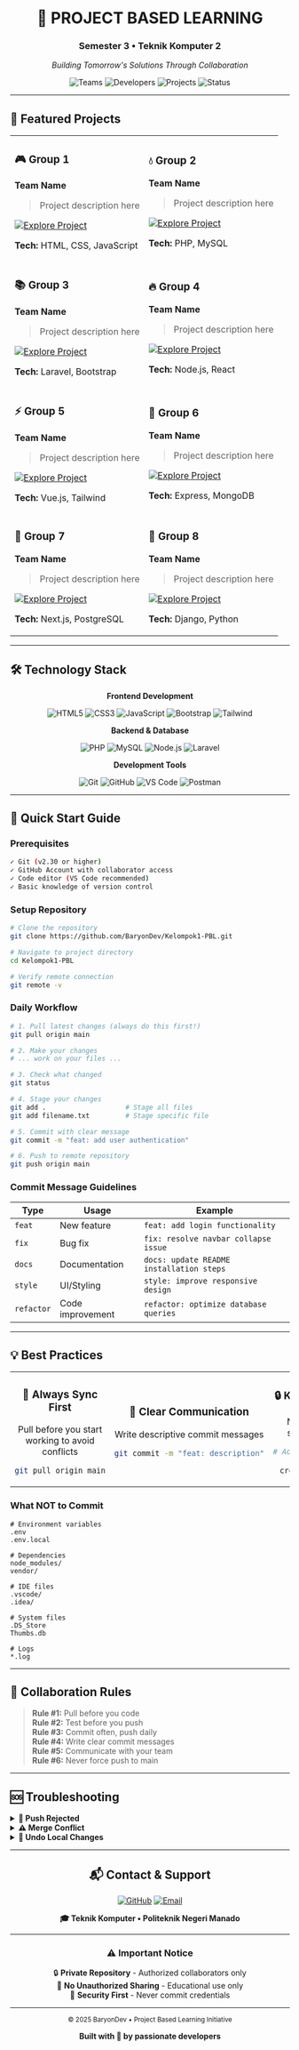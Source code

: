 <div align="center">

# 🚀 PROJECT BASED LEARNING

### Semester 3 • Teknik Komputer 2

<p>
  <em>Building Tomorrow's Solutions Through Collaboration</em>
</p>

![Teams](https://img.shields.io/badge/Active_Teams-8-6C5CE7?style=for-the-badge&logo=teams&logoColor=white)
![Developers](https://img.shields.io/badge/Developers-22+-00D9FF?style=for-the-badge&logo=github&logoColor=white)
![Projects](https://img.shields.io/badge/Projects-8-FF6B6B?style=for-the-badge&logo=rocket&logoColor=white)
![Status](https://img.shields.io/badge/Status-Active-00E676?style=for-the-badge&logo=statuspage&logoColor=white)

</div>

---

## 🎯 Featured Projects

<table>
<tr>
<td width="50%">

### 🎮 Group 1
**Team Name**
> Project description here

[![Explore Project](https://img.shields.io/badge/View_Project-FF6B6B?style=flat-square&logo=github)](https://github.com/BaryonDev/3TK2-Kelompok1)

**Tech:** HTML, CSS, JavaScript

</td>
<td width="50%">

### 💧 Group 2
**Team Name**
> Project description here

[![Explore Project](https://img.shields.io/badge/View_Project-4ECDC4?style=flat-square&logo=github)](https://github.com/BaryonDev/3TK2-Kelompok2)

**Tech:** PHP, MySQL

</td>
</tr>

<tr>
<td width="50%">

### 📚 Group 3
**Team Name**
> Project description here

[![Explore Project](https://img.shields.io/badge/View_Project-45B7D1?style=flat-square&logo=github)](https://github.com/BaryonDev/3TK2-Kelompok3)

**Tech:** Laravel, Bootstrap

</td>
<td width="50%">

### 🔥 Group 4
**Team Name**
> Project description here

[![Explore Project](https://img.shields.io/badge/View_Project-F9CA24?style=flat-square&logo=github)](https://github.com/BaryonDev/3TK2-Kelompok4)

**Tech:** Node.js, React

</td>
</tr>

<tr>
<td width="50%">

### ⚡ Group 5
**Team Name**
> Project description here

[![Explore Project](https://img.shields.io/badge/View_Project-A55EEA?style=flat-square&logo=github)](https://github.com/BaryonDev/3TK2-Kelompok5)

**Tech:** Vue.js, Tailwind

</td>
<td width="50%">

### 🌟 Group 6
**Team Name**
> Project description here

[![Explore Project](https://img.shields.io/badge/View_Project-26DE81?style=flat-square&logo=github)](https://github.com/BaryonDev/3TK2-Kelompok6)

**Tech:** Express, MongoDB

</td>
</tr>

<tr>
<td width="50%">

### 🎨 Group 7
**Team Name**
> Project description here

[![Explore Project](https://img.shields.io/badge/View_Project-FD79A8?style=flat-square&logo=github)](https://github.com/BaryonDev/3TK2-Kelompok7)

**Tech:** Next.js, PostgreSQL

</td>
<td width="50%">

### 💎 Group 8
**Team Name**
> Project description here

[![Explore Project](https://img.shields.io/badge/View_Project-2D3436?style=flat-square&logo=github)](https://github.com/BaryonDev/3TK2-Kelompok8)

**Tech:** Django, Python

</td>
</tr>
</table>

---

## 🛠️ Technology Stack

<div align="center">

**Frontend Development**

![HTML5](https://img.shields.io/badge/HTML5-E34F26?style=for-the-badge&logo=html5&logoColor=white)
![CSS3](https://img.shields.io/badge/CSS3-1572B6?style=for-the-badge&logo=css3&logoColor=white)
![JavaScript](https://img.shields.io/badge/JavaScript-F7DF1E?style=for-the-badge&logo=javascript&logoColor=black)
![Bootstrap](https://img.shields.io/badge/Bootstrap-563D7C?style=for-the-badge&logo=bootstrap&logoColor=white)
![Tailwind](https://img.shields.io/badge/Tailwind_CSS-38B2AC?style=for-the-badge&logo=tailwind-css&logoColor=white)

**Backend & Database**

![PHP](https://img.shields.io/badge/PHP-777BB4?style=for-the-badge&logo=php&logoColor=white)
![MySQL](https://img.shields.io/badge/MySQL-00758F?style=for-the-badge&logo=mysql&logoColor=white)
![Node.js](https://img.shields.io/badge/Node.js-339933?style=for-the-badge&logo=node.js&logoColor=white)
![Laravel](https://img.shields.io/badge/Laravel-FF2D20?style=for-the-badge&logo=laravel&logoColor=white)

**Development Tools**

![Git](https://img.shields.io/badge/Git-F05032?style=for-the-badge&logo=git&logoColor=white)
![GitHub](https://img.shields.io/badge/GitHub-181717?style=for-the-badge&logo=github&logoColor=white)
![VS Code](https://img.shields.io/badge/VS_Code-007ACC?style=for-the-badge&logo=visual-studio-code&logoColor=white)
![Postman](https://img.shields.io/badge/Postman-FF6C37?style=for-the-badge&logo=postman&logoColor=white)

</div>

---

## 🚀 Quick Start Guide

### Prerequisites

```bash
✓ Git (v2.30 or higher)
✓ GitHub Account with collaborator access
✓ Code editor (VS Code recommended)
✓ Basic knowledge of version control
```

### Setup Repository

```bash
# Clone the repository
git clone https://github.com/BaryonDev/Kelompok1-PBL.git

# Navigate to project directory
cd Kelompok1-PBL

# Verify remote connection
git remote -v
```

### Daily Workflow

```bash
# 1. Pull latest changes (always do this first!)
git pull origin main

# 2. Make your changes
# ... work on your files ...

# 3. Check what changed
git status

# 4. Stage your changes
git add .                    # Stage all files
git add filename.txt         # Stage specific file

# 5. Commit with clear message
git commit -m "feat: add user authentication"

# 6. Push to remote repository
git push origin main
```

### Commit Message Guidelines

| **Type** | **Usage** | **Example** |
|----------|-----------|-------------|
| `feat` | New feature | `feat: add login functionality` |
| `fix` | Bug fix | `fix: resolve navbar collapse issue` |
| `docs` | Documentation | `docs: update README installation steps` |
| `style` | UI/Styling | `style: improve responsive design` |
| `refactor` | Code improvement | `refactor: optimize database queries` |

---

## 💡 Best Practices

<table>
<tr>
<td width="33%" align="center">

### 🔄 Always Sync First
Pull before you start working to avoid conflicts

```bash
git pull origin main
```

</td>
<td width="33%" align="center">

### 💬 Clear Communication
Write descriptive commit messages

```bash
git commit -m "feat: description"
```

</td>
<td width="33%" align="center">

### 🔒 Keep It Secure
Never commit sensitive data

```bash
# Add to .gitignore
.env
credentials.json
```

</td>
</tr>
</table>

### What NOT to Commit

```gitignore
# Environment variables
.env
.env.local

# Dependencies
node_modules/
vendor/

# IDE files
.vscode/
.idea/

# System files
.DS_Store
Thumbs.db

# Logs
*.log
```

---

## 🤝 Collaboration Rules

> **Rule #1:** Pull before you code  
> **Rule #2:** Test before you push  
> **Rule #3:** Commit often, push daily  
> **Rule #4:** Write clear commit messages  
> **Rule #5:** Communicate with your team  
> **Rule #6:** Never force push to main  

---

## 🆘 Troubleshooting

<details>
<summary><b>🔴 Push Rejected</b></summary>

```bash
# Someone pushed before you
git pull origin main --rebase
git push origin main
```
</details>

<details>
<summary><b>⚠️ Merge Conflict</b></summary>

```bash
# Check conflicted files
git status

# Open and resolve conflicts manually
# Then:
git add .
git commit -m "resolve: merge conflict"
git push origin main
```
</details>

<details>
<summary><b>🔄 Undo Local Changes</b></summary>

```bash
# Discard all local changes
git reset --hard origin/main
git clean -fd
```
</details>

---

<div align="center">

## 📬 Contact & Support

[![GitHub](https://img.shields.io/badge/GitHub-BaryonDev-181717?style=for-the-badge&logo=github)](https://github.com/BaryonDev)
[![Email](https://img.shields.io/badge/Email-Contact_Us-D14836?style=for-the-badge&logo=gmail&logoColor=white)](mailto:contact@baryondev.com)

**🎓 Teknik Komputer • Politeknik Negeri Manado**

---

### ⚠️ Important Notice

🔒 **Private Repository** - Authorized collaborators only  
🚫 **No Unauthorized Sharing** - Educational use only  
🔐 **Security First** - Never commit credentials  

---

<sub>© 2025 BaryonDev • Project Based Learning Initiative</sub>

**Built with 💜 by passionate developers**

</div>
